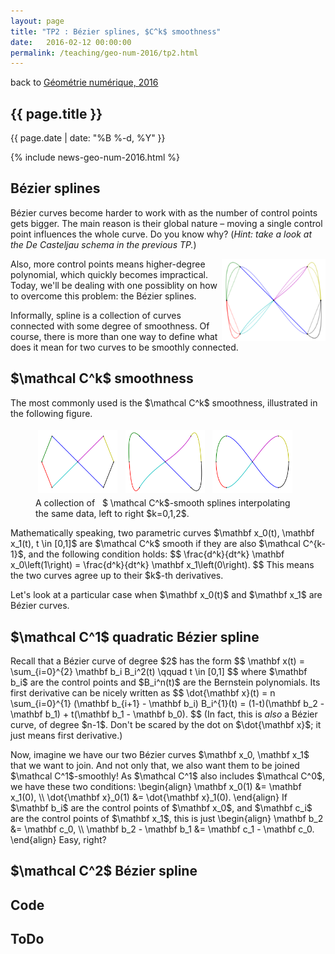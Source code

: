 ```yaml
---
layout: page
title: "TP2 : Bézier splines, $C^k$ smoothness"
date:   2016-02-12 00:00:00
permalink: /teaching/geo-num-2016/tp2.html
---
```


<section class="course-tp">
 
<div class="backlink">back to <a href="/teaching/geo-num-2016/">Géométrie numérique, 2016</a></div>
<h1>{{ page.title }}</h1>
<div class="meta">{{ page.date | date: "%B %-d, %Y"  }}</div>

{% include news-geo-num-2016.html %}

<h2 class="first">Bézier splines</h2> 
<p>
Bézier curves become harder to work with as the number of control points gets bigger.
The main reason is their global nature – moving a single control point influences the whole curve.
Do you know why? (<em>Hint: take a look at the De Casteljau schema in the previous TP.</em>)
</p>

<img style="float: right;max-width:33%;" src="/assets/geo-num-2016/infinity_all.png" alt="Ck smoothness" />
<p>
Also, more control points means higher-degree polynomial, which quickly becomes impractical.
Today, we'll be dealing with one possiblity on how to overcome this problem: the Bézier splines.
</p>

<p>
Informally, spline is a collection of curves connected with some degree of smoothness.
Of course, there is more than one way to define what does it mean for two curves to be smoothly connected.
</p>

<h2>$\mathcal C^k$ smoothness</h2>
<p>
The most commonly used is the $\mathcal C^k$ smoothness, illustrated in the following figure.
</p>

<figure>
    <img style="max-width:30%;margin:1%;" src="/assets/geo-num-2016/infinity_c0.png" alt="C0 smoothness" />
    <img style="max-width:30%;margin:1%;" src="/assets/geo-num-2016/infinity_c1.png" alt="C1 smoothness" />
    <img style="max-width:30%;margin:1%;" src="/assets/geo-num-2016/infinity_c2.png" alt="C2 smoothness" />
    <div class="title">A collection of &nbsp; $ \mathcal C^k$-smooth splines interpolating the same data, left to right $k=0,1,2$.</div>
</figure>

<p>
Mathematically speaking, two parametric curves $\mathbf x_0(t), \mathbf x_1(t), t \in [0,1]$ are $\mathcal C^k$ smooth if they are also $\mathcal C^{k-1}$,
and the following condition holds:
$$
\frac{d^k}{dt^k} \mathbf x_0\left(1\right) = \frac{d^k}{dt^k} \mathbf x_1\left(0\right).
$$
This means the two curves agree up to their $k$-th derivatives.
</p>

<p>
Let's look at a particular case when $\mathbf x_0(t)$ and $\mathbf x_1$ are Bézier curves.
</p>

<h2>$\mathcal C^1$ quadratic Bézier spline</h2>
<p>
Recall that a Bézier curve of degree $2$ has the form
$$ \mathbf x(t) = \sum_{i=0}^{2} \mathbf b_i B_i^2(t) \qquad t \in [0,1] $$
where $\mathbf b_i$ are the control points and $B_i^n(t)$ are the Bernstein polynomials.
Its first derivative can be nicely written as
$$
\dot{\mathbf x}(t) = n \sum_{i=0}^{1} (\mathbf b_{i+1} - \mathbf b_i) B_i^{1}(t) = (1-t)(\mathbf b_2 - \mathbf b_1) + t(\mathbf b_1 - \mathbf b_0).
$$
(In fact, this is <em>also</em> a Bézier curve, of degree $n-1$. Don't be scared by the dot on $\dot{\mathbf x}$; it just means first derivative.)
</p>
<p>
Now, imagine we have our two Bézier curves $\mathbf x_0, \mathbf x_1$ that we want to join.
And not only that, we also want them to be joined $\mathcal  C^1$-smoothly!
As $\mathcal C^1$ also includes $\mathcal C^0$, we have these two conditions:
\begin{align}
\mathbf x_0(1) &= \mathbf x_1(0), \\
\dot{\mathbf x}_0(1) &= \dot{\mathbf x}_1(0).
\end{align}
If $\mathbf b_i$ are the control points of $\mathbf x_0$,
and $\mathbf c_i$ are the control points of $\mathbf x_1$,
this is just
\begin{align}
\mathbf b_2 &= \mathbf c_0, \\
\mathbf b_2 - \mathbf b_1 &= \mathbf c_1 - \mathbf c_0.
\end{align}
Easy, right?
</p>

<h2>$\mathcal C^2$ Bézier spline</h2>

<h2>Code</h2>

<h2>ToDo</h2>


</section>
